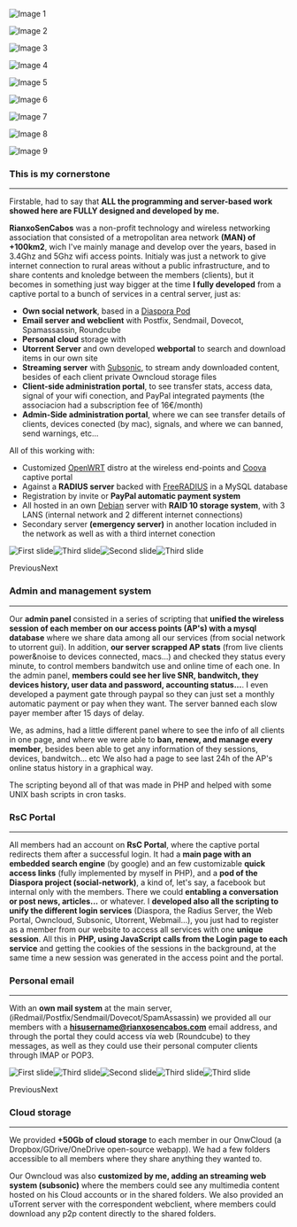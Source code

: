 ![Image 1](/img/portal.png)

![Image 2](/img/estadoaps2.png)

![Image 3](/img/parajin2.png)

![Image 4](/img/membersadmin.png)

![Image 5](/img/owncloudrsc.png)

![Image 6](/img/croquis.png)

![Image 7](/img/rexistro7.png)

![Image 8](/img/estadisticaspersoais.png)

![Image 9](/img/webmail.png)


### This is my cornerstone

* * *

Firstable, had to say that **ALL the programming and server-based work showed here are FULLY designed and developed by me.**

**RianxoSenCabos** was a non-profit technology and wireless networking association that consisted of a metropolitan area network **(MAN) of +100km2**, wich I've mainly manage and develop over the years, based in 3.4Ghz and 5Ghz wifi access points. Initialy was just a network to give internet connection to rural areas without a public infrastructure, and to share contents and knoledge between the members (clients), but it becomes in something just way bigger at the time **I fully developed** from a captive portal to a bunch of services in a central server, just as:

*   **Own social network**, based in a [Diaspora Pod](https://diasporafoundation.org/)
*   **Email server and webclient** with Postfix, Sendmail, Dovecot, Spamassassin, Roundcube
*   **Personal cloud** storage with
*   **Utorrent Server** and own developed **webportal** to search and download items in our own site
*   **Streaming server** with [Subsonic](https://www.subsonic.org/), to stream andy downloaded content, besides of each client private Owncloud storage files
*   **Client-side administration portal**, to see transfer stats, access data, signal of your wifi conection, and PayPal integrated payments (the associacion had a subscription fee of 16€/month)
*   **Admin-Side administration portal**, where we can see transfer details of clients, devices conected (by mac), signals, and where we can banned, send warnings, etc...

All of this working with:

*   Customized [OpenWRT](https://openwrt.org/) distro at the wireless end-points and [Coova](https://coova.github.io/) captive portal
*   Against a **RADIUS server** backed with [FreeRADIUS](https://freeradius.org/) in a MySQL database
*   Registration by invite or **PayPal automatic payment system**
*   All hosted in an own [Debian](https://www.debian.org/) server with **RAID 10 storage system**, with 3 LANS (internal network and 2 different internet connections)
*   Secondary server **(emergency server)** in another location included in the network as well as with a third internet conection

![First slide](/img/estadisticaspersoais.png)![Third slide](/img/estadoaps2.png)![Second slide](/img/membersadmin.png)![Third slide](/img/datoscliente3.png)

PreviousNext

### Admin and management system

* * *

Our **admin panel** consisted in a series of scripting that **unified the wireless session of each member on our access points (AP's) with a mysql database** where we share data among all our services (from social network to utorrent gui). In addition, **our server scrapped AP stats** (from live clients power&noise to devices connected, macs...) and checked they status every minute, to control members bandwitch use and online time of each one. In the admin panel, **members could see her live SNR, bandwitch, they devices history, user data and password, accounting status...**. I even developed a payment gate through paypal so they can just set a monthly automatic payment or pay when they want. The server banned each slow payer member after 15 days of delay.

We, as admins, had a little different panel where to see the info of all clients in one page, and where we were able to **ban, renew, and manage every member**, besides been able to get any information of they sessions, devices, bandwitch... etc We also had a page to see last 24h of the AP's online status history in a graphical way.

The scripting beyond all of that was made in PHP and helped with some UNIX bash scripts in cron tasks.

### RsC Portal

* * *

All members had an account on **RsC Portal**, where the captive portal redirects them after a successful login. It had a **main page with an embedded search engine** (by google) and an few customizable **quick access links** (fully implemented by myself in PHP), and a **pod of the Diaspora project (social-network)**, a kind of, let's say, a facebook but internal only with the members. There we could **entabling a conversation or post news, articles...** or whatever. I **developed also all the scripting to unify the different login services** (Diaspora, the Radius Server, the Web Portal, Owncloud, Subsonic, Utorrent, Webmail...), you just had to register as a member from our website to access all services with one **unique session**. All this in **PHP, using JavaScript calls from the Login page to each service** and getting the cookies of the sessions in the background, at the same time a new session was generated in the access point and the portal.

### Personal email

* * *

With an **own mail system** at the main server, (iRedmail/Postfix/Sendmail/Dovecot/SpamAssassin) we provided all our members with a **hisusername@rianxosencabos.com** email address, and through the portal they could access vía web (Roundcube) to they messages, as well as they could use their personal computer clients through IMAP or POP3.

![First slide](/img/owncloudrsc.png)![Third slide](/img/owncloud.png)![Second slide](/img/subsonic.png)![Third slide](/img/utorrent.png)![Third slide](/img/downloader.png)

PreviousNext

### Cloud storage

* * *

We provided **+50Gb of cloud storage** to each member in our OnwCloud (a Dropbox/GDrive/OneDrive open-source webapp). We had a few folders accessible to all members where they share anything they wanted to.

Our Owncloud was also **customized by me, adding an streaming web system (subsonic)** where the members could see any multimedia content hosted on his Cloud accounts or in the shared folders. We also provided an uTorrent server with the correspondent webclient, where members could download any p2p content directly to the shared folders.
